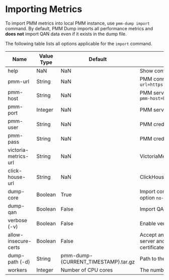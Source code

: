 # Importing Metrics

To import PMM metrics into local PMM instance, use `pmm-dump import` command. By default, PMM Dump imports all performance metrics and **does not** import QAN data even if it exists in the dump file.

The following table lists all options applicable for the `import` command.

| Name                 | Value Type | Default                             | Description |
|----------------------|------------|-------------------------------------|-------------|
| help                 |        NaN |                                 NaN | Show context-sensitive help
| pmm-url              |     String |                                 NaN | PMM connection string, e.g. `--pmm-url=https://admin:admin@127.0.0.1:443`
| pmm-host             |     String |                                 NaN | PMM server host(with scheme), e.g. `--pmm-host=htps://127.0.0.1`
| pmm-port             |    Integer |                                 NaN | PMM server port
| pmm-user             |     String |                                 NaN | PMM credentials user
| pmm-pass             |     String |                                 NaN | PMM credentials password
| victoria-metrics-url |     String |                                 NaN | VictoriaMetrics connection string
| click-house-url      |     String |                                 NaN | ClickHouse connection string
| dump-core            |    Boolean |                                True | Import core metrics? To disable, specify option `no-dump-core`
| dump-qan             |    Boolean |                               False | Import QAN metrics?
| verbose (-v)         |    Boolean |                               False | Enable verbose mode
| allow-insecure-certs |    Boolean |                               False | Accept any certificate presented by the server and any host name in that certificate
| dump-path (-d)       |     String | pmm-dump-{CURRENT_TIMESTAMP}.tar.gz | Path to the dump file
| workers              |    Integer |                 Number of CPU cores | The number of writing workers
